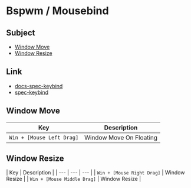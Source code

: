 
# Bspwm / Mousebind


## Subject

* [Window Move](#window-move)
* [Window Resize](#window-resize)


## Link

* [docs-spec-keybind](../../../docs/spec/Keybind.md)
* [spec-keybind](spec-keybind.md)


## Window Move

| Key | Description |
| --- | --- |
| `Win + [Mouse Left Drag]` | Window Move On Floating |


## Window Resize

| Key | Description |
| --- | --- | --- |
| `Win + [Mouse Right Drag]` | Window Resize |
| `Win + [Mouse Middle Drag]` | Window Resize |
